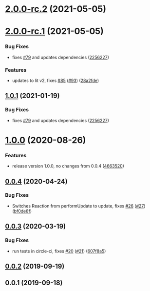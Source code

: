 # [2.0.0-rc.2](https://github.com/adobe/lit-mobx/compare/v2.0.0-rc.1...v2.0.0-rc.2) (2021-05-05)

# [2.0.0-rc.1](https://github.com/adobe/lit-mobx/compare/v0.0.4...v2.0.0-rc.1) (2021-05-05)

### Bug Fixes

-   fixes [#79](https://github.com/adobe/lit-mobx/issues/79) and updates dependencies ([2256227](https://github.com/adobe/lit-mobx/commit/225622791fa461b54fa9e91117c881856533979a))

### Features

-   updates to lit v2, fixes [#85](https://github.com/adobe/lit-mobx/issues/85) ([#93](https://github.com/adobe/lit-mobx/issues/93)) ([28a2fde](https://github.com/adobe/lit-mobx/commit/28a2fdeaab975e0f35c925f854fee7d25f3d5ec9))

## [1.0.1](https://github.com/adobe/lit-mobx/compare/v0.0.4...v1.0.1) (2021-01-19)

### Bug Fixes

-   fixes [#79](https://github.com/adobe/lit-mobx/issues/79) and updates dependencies ([2256227](https://github.com/adobe/lit-mobx/commit/225622791fa461b54fa9e91117c881856533979a))

# [1.0.0](https://github.com/adobe/lit-mobx/compare/v0.0.4...v1.0.0) (2020-08-26)

### Features

-   release version 1.0.0, no changes from 0.0.4 ([4663520](https://github.com/adobe/lit-mobx/commit/46635204a008f23bc14f9ca15fbd01e6bd1b0200))

<a name="0.0.4"></a>

## [0.0.4](https://github.com/adobe/lit-mobx/compare/v0.0.3...v0.0.4) (2020-04-24)

### Bug Fixes

-   Switches Reaction from performUpdate to update, fixes [#26](https://github.com/adobe/lit-mobx/issues/26) ([#27](https://github.com/adobe/lit-mobx/issues/27)) ([bf0de8f](https://github.com/adobe/lit-mobx/commit/bf0de8f))

<a name="0.0.3"></a>

## [0.0.3](https://github.com/adobe/lit-mobx/compare/v0.0.2...v0.0.3) (2020-03-19)

### Bug Fixes

-   run tests in circle-ci, fixes [#20](https://github.com/adobe/lit-mobx/issues/20) ([#21](https://github.com/adobe/lit-mobx/issues/21)) ([607f8a5](https://github.com/adobe/lit-mobx/commit/607f8a5))

<a name="0.0.2"></a>

## [0.0.2](https://github.com/adobe/lit-mobx/compare/v0.0.1...v0.0.2) (2019-09-19)

<a name="0.0.1"></a>

## 0.0.1 (2019-09-18)
